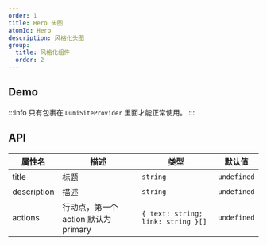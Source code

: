 ```yaml
---
order: 1
title: Hero 头图
atomId: Hero
description: 风格化头图
group:
  title: 风格化组件
  order: 2
---
```


## Demo

<code src="./demos/Hero"></code>

:::info
只有包裹在 `DumiSiteProvider` 里面才能正常使用。
:::

## API

| 属性名      | 描述                                 | 类型                               | 默认值      |
| ----------- | ------------------------------------ | ---------------------------------- | ----------- |
| title       | 标题                                 | `string`                           | `undefined` |
| description | 描述                                 | `string`                           | `undefined` |
| actions     | 行动点，第一个 action 默认为 primary | `{ text: string; link: string }[]` | `undefined` |
